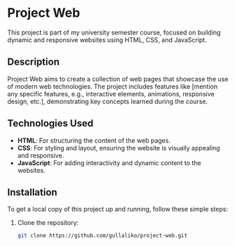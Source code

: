 # Project Web

This project is part of my university semester course, focused on building dynamic and responsive websites using HTML, CSS, and JavaScript.

## Description

Project Web aims to create a collection of web pages that showcase the use of modern web technologies. The project includes features like [mention any specific features, e.g., interactive elements, animations, responsive design, etc.], demonstrating key concepts learned during the course.

## Technologies Used

- **HTML**: For structuring the content of the web pages.
- **CSS**: For styling and layout, ensuring the website is visually appealing and responsive.
- **JavaScript**: For adding interactivity and dynamic content to the websites.

## Installation

To get a local copy of this project up and running, follow these simple steps:

1. Clone the repository:
   ```bash
   git clone https://github.com/gullaliko/project-web.git

